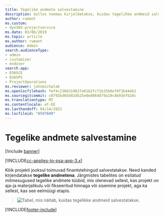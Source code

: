```yaml
---
title: Tegelike andmete salvestamine
description: Selles teemas kirjeldatakse, kuidas tegelikke andmeid salvestatakse.
author: rumant
ms.custom:
- dyn365-projectservice
ms.date: 03/06/2019
ms.topic: article
ms.author: rumant
audience: Admin
search.audienceType:
- admin
- customizer
- enduser
search.app:
- D365CE
- D365PS
- ProjectOperations
ms.reviewer: johnmichalak
ms.openlocfilehash: fef4c236631902fa0162fcf1b35b0ef8f1b44462
ms.sourcegitcommit: c0792bd65d92db25e0e8864879a19c4b93efb10c
ms.translationtype: MT
ms.contentlocale: et-EE
ms.lasthandoff: 04/14/2022
ms.locfileid: "8597609"
---
```

# <a name="recording-actuals"></a>Tegelike andmete salvestamine 

[!include [banner](../includes/psa-now-project-operations.md)]

[!INCLUDE[cc-applies-to-psa-app-3.x](../includes/cc-applies-to-psa-app-3x.md)]

Kõik projekti jooksul toimuvad finantstehingud salvestatakse. Need kanded kirjendatakse **tegelike andmetena**. Järgmistes tabelites on esitatud mitmesugused tegelike andmete tüübid, mis olenevad sellest, kas projekt on aja-ja materjalikulu või fikseeritud hinnaga või sisemine projekt, aga ka sellest, kas see eelmüügi etapis.

> ![Tabel, mis näitab, kuidas tegelikke andmeid salvestatakse.](media/advanced-table2.png)


[!INCLUDE[footer-include](../includes/footer-banner.md)]
